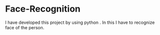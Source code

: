 # Face-Recognition
I have developed this project by using python . In this I have to recognize face of the person.
